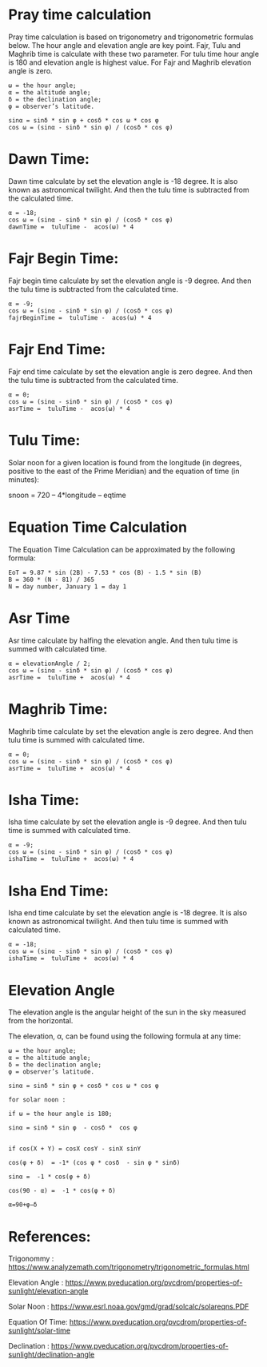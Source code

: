 # Pray time calculation
Pray time calculation is based on trigonometry and trigonometric formulas below. The hour angle and elevation angle are key point. Fajr, Tulu and Maghrib time is calculate with these two parameter. For tulu time hour angle is 180 and elevation angle is highest value. For Fajr and Maghrib elevation angle is zero.
	
    ω = the hour angle;
    α = the altitude angle;
    δ = the declination angle;
    φ = observer’s latitude.

    sinα = sinδ * sin φ + cosδ * cos ω * cos φ 
    cos ω = (sinα - sinδ * sin φ) / (cosδ * cos φ)  


# Dawn Time:

Dawn time calculate by set the elevation angle is -18 degree. It is also known as astronomical twilight. And then the tulu time is subtracted from the calculated time.


	α = -18;
    cos ω = (sinα - sinδ * sin φ) / (cosδ * cos φ)  
	dawnTime =  tuluTime -  acos(ω) * 4


# Fajr Begin Time:

Fajr begin time calculate by set the elevation angle is -9 degree.  And then the tulu time is subtracted from the calculated time.

	α = -9;
    cos ω = (sinα - sinδ * sin φ) / (cosδ * cos φ)  
	fajrBeginTime =  tuluTime -  acos(ω) * 4


# Fajr End Time:

Fajr end time calculate by set the elevation angle is zero degree.  And then the tulu time is subtracted from the calculated time.

	α = 0;
    cos ω = (sinα - sinδ * sin φ) / (cosδ * cos φ)  
	asrTime =  tuluTime -  acos(ω) * 4

# Tulu Time:
Solar noon for a given location is found from the longitude (in degrees, positive to the east of the Prime Meridian) and the equation of time (in minutes):

snoon = 720 – 4*longitude – eqtime

# Equation Time Calculation

The Equation Time Calculation can be approximated by the following formula:

	EoT = 9.87 * sin (2B) - 7.53 * cos (B) - 1.5 * sin (B)
	B = 360 * (N - 81) / 365
	N = day number, January 1 = day 1
  

# Asr Time

Asr time calculate by halfing the elevation angle.  And then tulu time is summed with calculated time.
	
	α = elevationAngle / 2;
    cos ω = (sinα - sinδ * sin φ) / (cosδ * cos φ)  
	asrTime =  tuluTime +  acos(ω) * 4	 

# Maghrib Time:

Maghrib time calculate by set the elevation angle is zero degree.  And then tulu time is summed with calculated time.

	α = 0;
    cos ω = (sinα - sinδ * sin φ) / (cosδ * cos φ)  
	asrTime =  tuluTime +  acos(ω) * 4
	 

# Isha Time:

Isha time calculate by set the elevation angle is -9 degree.   And then tulu time is summed with calculated time.

	α = -9;
    cos ω = (sinα - sinδ * sin φ) / (cosδ * cos φ)  
	ishaTime =  tuluTime +  acos(ω) * 4

# Isha End Time:

Isha end  time calculate by set the elevation angle is -18 degree. It is also known as astronomical twilight.  And then tulu time is summed with calculated time.

	α = -18;
    cos ω = (sinα - sinδ * sin φ) / (cosδ * cos φ)  
	ishaTime =  tuluTime +  acos(ω) * 4
	 
	
# Elevation Angle

The elevation angle is the angular height of the sun in the sky measured from the horizontal.     

The elevation, α, can be found using the following formula at any time:

    ω = the hour angle;
	α = the altitude angle;
    δ = the declination angle;
    φ = observer’s latitude.

    sinα = sinδ * sin φ + cosδ * cos ω * cos φ 

	for solar noon :

    if ω = the hour angle is 180;

    sinα = sinδ * sin φ  - cosδ *  cos φ 

	 
	if cos(X + Y) = cosX cosY - sinX sinY

    cos(φ + δ)  = -1* (cos φ * cosδ  - sin φ * sinδ)  
	
	sinα =  -1 * cos(φ + δ)
	
	cos(90 - α) =  -1 * cos(φ + δ)

	α=90+φ−δ 
	

# References:

Trigonommy  	:	https://www.analyzemath.com/trigonometry/trigonometric_formulas.html

Elevation Angle :	https://www.pveducation.org/pvcdrom/properties-of-sunlight/elevation-angle

Solar Noon 		:	https://www.esrl.noaa.gov/gmd/grad/solcalc/solareqns.PDF

Equation Of Time:	https://www.pveducation.org/pvcdrom/properties-of-sunlight/solar-time

Declination		:  https://www.pveducation.org/pvcdrom/properties-of-sunlight/declination-angle
